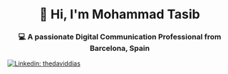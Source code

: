 <h1 align="center">👋 Hi, I'm Mohammad Tasib</h1>
<h3 align="center">💻 A passionate Digital Communication Professional from Barcelona, Spain</h3>

[![Linkedin: thedaviddias](https://img.shields.io/badge/-Mohammad%20Tasib-blue?style=flat-square&logo=Linkedin&logoColor=white&link=https://www.linkedin.com/in/mohammad-tasib-4341b71b4/)](https://www.linkedin.com/in/mohammad-tasib-4341b71b4/)
